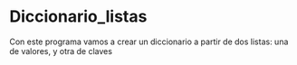 # Diccionario_listas
Con este programa vamos a crear un diccionario a partir de dos listas: una de valores, y otra de claves
